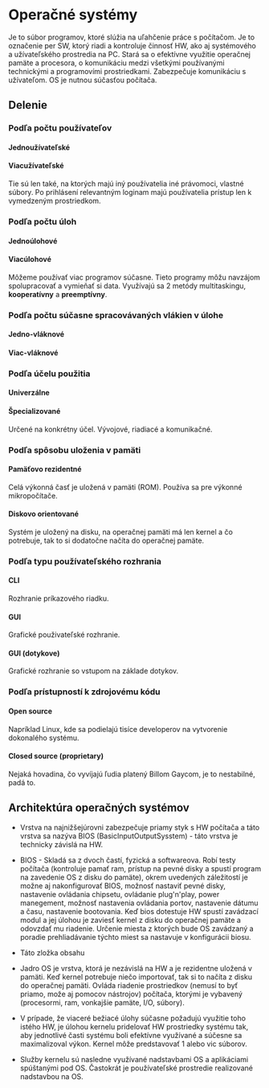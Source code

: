 # Operačné systémy

Je to súbor programov, ktoré slúžia na uľahčenie práce s počítačom. Je to označenie per SW, ktorý riadi a kontroluje činnosť HW, ako aj systémového a užívateľského prostredia na PC. Stará sa o efektívne využitie operačnej pamäte a procesora, o komunikáciu medzi všetkými používanými technickými a programovími prostriedkami. Zabezpečuje komunikáciu s užívateľom. OS je nutnou súčasťou počítača.

## Delenie

### Podľa počtu používateľov

#### Jednoužívateľské

#### Viacužívateľské

Tie sú len také, na ktorých majú iný používatelia iné právomoci, vlastné súbory. Po prihlásení relevantným loginam majú používatelia prístup len k vymedzeným prostriedkom.


### Podľa počtu úloh

#### Jednoúlohové

#### Viacúlohové

Môžeme používať viac programov súčasne. Tieto programy môžu navzájom spolupracovať a vymieňať si data.
Využívajú sa 2 metódy multitaskingu, **kooperatívny** a **preemptívny**.

### Podľa počtu súčasne spracovávaných vlákien v úlohe

#### Jedno-vláknové

#### Viac-vláknové

### Podľa účelu použitia

#### Univerzálne

#### Špecializované

Určené na konkrétny účel. Vývojové, riadiacé a komunikačné.

### Podľa spôsobu uloženia v pamäti

#### Pamäťovo rezidentné

Celá výkonná časť je uložená v pamäti (ROM). Používa sa pre výkonné mikropočítače.

#### Diskovo orientované

Systém je uložený na disku, na operačnej pamäti má len kernel a čo potrebuje, tak to si dodatočne načíta do operačnej pamäte.

### Podľa typu používateľského rozhrania

#### CLI

Rozhranie príkazového riadku.

#### GUI

Grafické použivateľské rozhranie.


#### GUI (dotykove)

Grafické rozhranie so vstupom na základe dotykov.

### Podľa prístupností k zdrojovému kódu

#### Open source

Napríklad Linux, kde sa podielajú tisíce developerov na vytvorenie dokonalého systému.

#### Closed source (proprietary)

Nejaká hovadina, čo vyvíjajú ľudia platený Billom Gaycom, je to nestabilné, padá to.

## Architektúra operačných systémov

- Vrstva na najnižšejúrovni zabezpečuje priamy styk s HW počítača a táto vrstva sa nazýva BIOS (BasicInputOutputSysstem) - táto vrstva je technicky závislá na HW.
- BIOS - Skladá sa z dvoch častí, fyzická a softwareova. Robí testy počítača (kontroluje pamať ram, prístup na pevné disky a spustí program na zavedenie OS z disku do pamäte), okrem uvedených záležitostí je možne aj nakonfigurovať BIOS, možnosť nastaviť pevné disky, nastavenie ovládania chipsetu, ovládanie plug'n'play, power manegement, možnosť nastavenia ovládania portov, nastavenie dátumu a času, nastavenie bootovania. Keď bios dotestuje HW spustí zavádzací modul a jej úlohou je zaviesť kernel z disku do operačnej pamäte a odovzdať mu riadenie.
Určenie miesta z ktorých bude OS zavádzaný a poradie prehliadávanie týchto miest sa nastavuje v konfigurácii biosu.

- Táto zložka obsahu 

- Jadro OS je vrstva, ktorá je nezávislá na HW a je rezidentne uložená v pamäti. Keď kernel potrebuje niečo importovať, tak si to načíta z disku do operačnej pamäti. Ovláda riadenie prostriedkov (nemusí to byť priamo, može aj pomocov nástrojov) počítača, ktorými je vybavený (procesormi, ram, vonkajšie pamäte, I/O, súbory).

- V prípade, že viaceré bežiacé úlohy súčasne požadujú využitie toho istého HW, je úlohou kernelu pridelovať HW prostriedky systému tak, aby jednotlivé časti systému boli efektívne využívané a súčesne sa maximalizoval výkon. Kernel môže predstavovať 1 alebo vic súborov.

- Služby kernelu sú nasledne využívané nadstavbami OS a aplikáciami spúštanými pod OS. Častokrát je používateľské prostredie realizované nadstavbou na OS.
